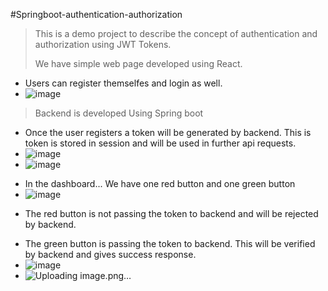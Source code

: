 #Springboot-authentication-authorization
> This is a demo project to describe the concept of authentication and authorization using JWT Tokens.
>
> We have simple web page developed using React.
  * Users can register themselfes and login as well.
  * ![image](https://github.com/hafeez8165526/Springboot-authentication-authorization/assets/45596435/6b87f976-8df2-4a03-9ab4-4b5a051c8bce)

>
>Backend is developed Using Spring boot
>
 * Once the user registers a token will be generated by backend. This is token is stored in session and will be used in further api requests.
 * ![image](https://github.com/hafeez8165526/Springboot-authentication-authorization/assets/45596435/dccc794c-bd06-4fe2-82c5-7f330001f106)
 * ![image](https://github.com/hafeez8165526/Springboot-authentication-authorization/assets/45596435/fff413d0-cbaa-44bc-89d3-62e5a473f6e1)

>
 * In the dashboard... We have one red button and one green button
 * ![image](https://github.com/hafeez8165526/Springboot-authentication-authorization/assets/45596435/b673f3a5-7af5-41b3-9352-f6c3348cf0b6)

>
 * The red button is not passing the token to backend and will be rejected by backend.
>
 * The green button is passing the token to backend. This will be verified by backend and gives success response.
 * ![image](https://github.com/hafeez8165526/Springboot-authentication-authorization/assets/45596435/3959ace4-9e4f-4e80-9a5f-7dc6e3274b9b)
 * ![Uploading image.png…]()
 



